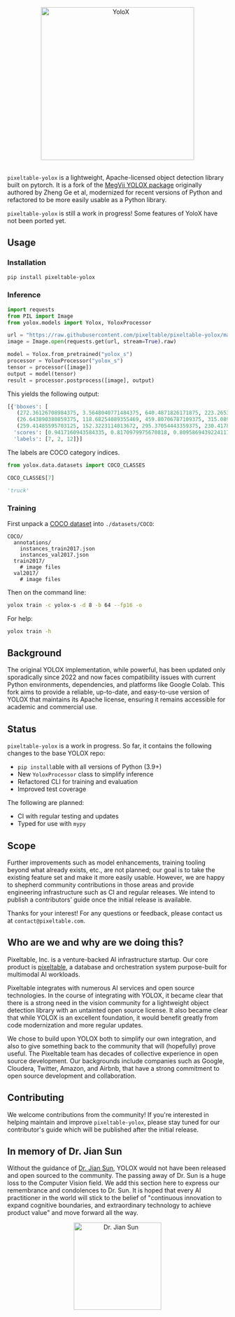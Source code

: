 <div align="center">
<img src="assets/logo.png" alt="YoloX" width="350"></div>
<br>

`pixeltable-yolox` is a lightweight, Apache-licensed object detection library built on pytorch. It is a fork of the
[MegVii YOLOX package](https://github.com/Megvii-BaseDetection/YOLOX) originally authored by Zheng Ge et al,
modernized for recent versions of Python and refactored to be more easily usable as a Python library.

`pixeltable-yolox` is still a work in progress! Some features of YoloX have not been ported yet.

## Usage

### Installation

```bash
pip install pixeltable-yolox
```

### Inference

```python
import requests
from PIL import Image
from yolox.models import Yolox, YoloxProcessor

url = "https://raw.githubusercontent.com/pixeltable/pixeltable-yolox/main/tests/data/000000000001.jpg"
image = Image.open(requests.get(url, stream=True).raw)

model = Yolox.from_pretrained("yolox_s")
processor = YoloxProcessor("yolox_s")
tensor = processor([image])
output = model(tensor)
result = processor.postprocess([image], output)
```

This yields the following output:

```python
[{'bboxes': [
   (272.36126708984375, 3.5648040771484375, 640.4871826171875, 223.2653350830078),
   (26.643890380859375, 118.68254089355469, 459.80706787109375, 315.089111328125),
   (259.41485595703125, 152.3223114013672, 295.37054443359375, 230.41783142089844)],
  'scores': [0.9417160943584335, 0.8170979975670818, 0.8095869439224117],
  'labels': [7, 2, 12]}]
```

The labels are COCO category indices.

```python
from yolox.data.datasets import COCO_CLASSES

COCO_CLASSES[7]
```

```python
'truck'
```

### Training

First unpack a [COCO dataset](https://cocodataset.org) into `./datasets/COCO`:

```text
COCO/
  annotations/
    instances_train2017.json
    instances_val2017.json
  train2017/
    # image files
  val2017/
    # image files
```

Then on the command line:

```bash
yolox train -c yolox-s -d 8 -b 64 --fp16 -o
```

For help:

```bash
yolox train -h
```

## Background

The original YOLOX implementation, while powerful, has been updated only sporadically since 2022 and now faces
compatibility issues with current Python environments, dependencies, and platforms like Google Colab. This fork aims
to provide a reliable, up-to-date, and easy-to-use version of YOLOX that maintains its Apache license, ensuring it
remains accessible for academic and commercial use.

## Status

`pixeltable-yolox` is a work in progress. So far, it contains the following changes to the base YOLOX repo:

- `pip install`able with all versions of Python (3.9+)
- New `YoloxProcessor` class to simplify inference
- Refactored CLI for training and evaluation
- Improved test coverage

The following are planned:

- CI with regular testing and updates
- Typed for use with `mypy`

## Scope

Further improvements such as model enhancements, training tooling beyond what already exists, etc., are not planned;
our goal is to take the existing feature set and make it more easily usable. However, we are happy to shepherd community
contributions in those areas and provide engineering infrastructure such as CI and regular releases. We intend to
publish a contributors’ guide once the initial release is available.

Thanks for your interest! For any questions or feedback, please contact us at `contact@pixeltable.com`.

## Who are we and why are we doing this?

Pixeltable, Inc. is a venture-backed AI infrastructure startup. Our core product is
[pixeltable](https://github.com/pixeltable/pixeltable), a database and orchestration system purpose-built for
multimodal AI workloads.

Pixeltable integrates with numerous AI services and open source technologies. In the course of integrating with YOLOX,
it became clear that there is a strong need in the vision community for a lightweight object detection library with an
untainted open source license. It also became clear that while YOLOX is an excellent foundation, it would benefit
greatly from code modernization and more regular updates.

We chose to build upon YOLOX both to simplify our own integration, and also to give something back to the community
that will (hopefully) prove useful. The Pixeltable team has decades of collective experience in open source development.
Our backgrounds include companies such as Google, Cloudera, Twitter, Amazon, and Airbnb, that have a strong commitment
to open source development and collaboration.

## Contributing

We welcome contributions from the community! If you're interested in helping maintain and improve `pixeltable-yolox`,
please stay tuned for our contributor's guide which will be published after the initial release.

## In memory of Dr. Jian Sun

Without the guidance of [Dr. Jian Sun](https://scholar.google.com/citations?user=ALVSZAYAAAAJ), YOLOX would not have
been released and open sourced to the community.
The passing away of Dr. Sun is a huge loss to the Computer Vision field. We add this section here to express our
remembrance and condolences to Dr. Sun.
It is hoped that every AI practitioner in the world will stick to the belief of "continuous innovation to expand
cognitive boundaries, and extraordinary technology to achieve product value" and move forward all the way.

<div align="center">
<img src="assets/sunjian.png" alt="Dr. Jian Sun" width="200">
</div>

